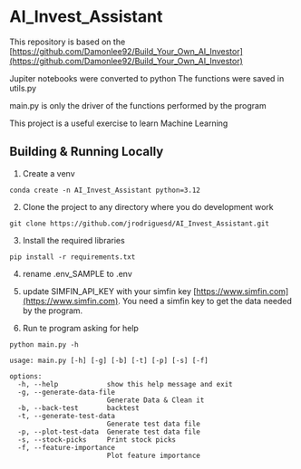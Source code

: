 # AI_Invest_Assistant

This repository is based on the
[https://github.com/Damonlee92/Build_Your_Own_AI_Investor](https://github.com/Damonlee92/Build_Your_Own_AI_Investor)

Jupiter notebooks were converted to python
The functions were saved in utils.py

main.py is only the driver of the functions performed by the program

This project is a useful exercise to learn Machine Learning

## Building & Running Locally

1. Create a venv

```
conda create -n AI_Invest_Assistant python=3.12
```

2. Clone the project to any directory where you do development work

```
git clone https://github.com/jrodriguesd/AI_Invest_Assistant.git
```
3. Install the required libraries

```
pip install -r requirements.txt
```

4. rename .env_SAMPLE to .env
5. update SIMFIN_API_KEY with your simfin key [https://www.simfin.com](https://www.simfin.com). You need a simfin key to get the data needed by the program.

6. Run te program asking for help

```
python main.py -h
```

```
usage: main.py [-h] [-g] [-b] [-t] [-p] [-s] [-f]

options:
  -h, --help            show this help message and exit
  -g, --generate-data-file
                        Generate Data & Clean it
  -b, --back-test       backtest
  -t, --generate-test-data
                        Generate test data file
  -p, --plot-test-data  Generate test data file
  -s, --stock-picks     Print stock picks
  -f, --feature-importance
                        Plot feature importance
```
